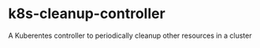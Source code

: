 # k8s-cleanup-controller
A Kuberentes controller to periodically cleanup other resources in a cluster
